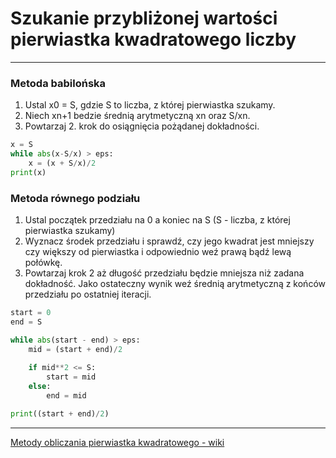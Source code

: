 # Szukanie przybliżonej wartości pierwiastka kwadratowego liczby
___

### Metoda babilońska
1. Ustal x0 = S, gdzie S to liczba, z której pierwiastka szukamy.
2. Niech xn+1 bedzie średnią arytmetyczną xn oraz S/xn.
3. Powtarzaj 2. krok do osiągnięcia pożądanej dokładności.

```python
x = S
while abs(x-S/x) > eps:
	x = (x + S/x)/2
print(x)
```

### Metoda równego podziału

1. Ustal początek przedziału na 0 a koniec na S (S - liczba, z której pierwiastka szukamy)
2. Wyznacz środek przedziału i sprawdź, czy jego kwadrat jest mniejszy czy większy od pierwiastka i odpowiednio weź prawą bądź lewą połówkę.
3. Powtarzaj krok 2 aż długość przedziału będzie mniejsza niż zadana dokładność. Jako ostateczny wynik weź średnią arytmetyczną z końców przedziału po ostatniej iteracji.

```python
start = 0
end = S 

while abs(start - end) > eps:
    mid = (start + end)/2
    
    if mid**2 <= S:
        start = mid
    else:
        end = mid

print((start + end)/2)
```

---
[Metody obliczania pierwiastka kwadratowego - wiki](https://pl.wikipedia.org/wiki/Metody_obliczania_pierwiastka_kwadratowego)